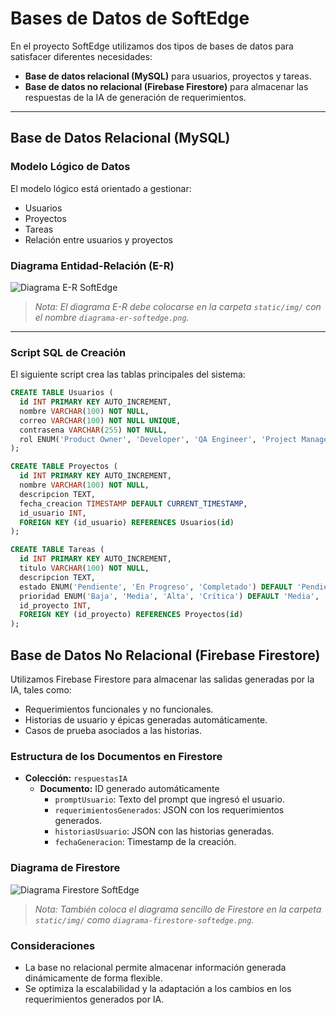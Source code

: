 # Bases de Datos de SoftEdge

En el proyecto SoftEdge utilizamos dos tipos de bases de datos para satisfacer diferentes necesidades:

- **Base de datos relacional (MySQL)** para usuarios, proyectos y tareas.
- **Base de datos no relacional (Firebase Firestore)** para almacenar las respuestas de la IA de generación de requerimientos.

---

## Base de Datos Relacional (MySQL)

### Modelo Lógico de Datos

El modelo lógico está orientado a gestionar:

- Usuarios
- Proyectos
- Tareas
- Relación entre usuarios y proyectos

### Diagrama Entidad-Relación (E-R)

![Diagrama E-R SoftEdge](/img/diagrama-er-softedge.png)

> *Nota: El diagrama E-R debe colocarse en la carpeta `static/img/` con el nombre `diagrama-er-softedge.png`.*

---

### Script SQL de Creación

El siguiente script crea las tablas principales del sistema:

```sql
CREATE TABLE Usuarios (
  id INT PRIMARY KEY AUTO_INCREMENT,
  nombre VARCHAR(100) NOT NULL,
  correo VARCHAR(100) NOT NULL UNIQUE,
  contrasena VARCHAR(255) NOT NULL,
  rol ENUM('Product Owner', 'Developer', 'QA Engineer', 'Project Manager') NOT NULL
);

CREATE TABLE Proyectos (
  id INT PRIMARY KEY AUTO_INCREMENT,
  nombre VARCHAR(100) NOT NULL,
  descripcion TEXT,
  fecha_creacion TIMESTAMP DEFAULT CURRENT_TIMESTAMP,
  id_usuario INT,
  FOREIGN KEY (id_usuario) REFERENCES Usuarios(id)
);

CREATE TABLE Tareas (
  id INT PRIMARY KEY AUTO_INCREMENT,
  titulo VARCHAR(100) NOT NULL,
  descripcion TEXT,
  estado ENUM('Pendiente', 'En Progreso', 'Completado') DEFAULT 'Pendiente',
  prioridad ENUM('Baja', 'Media', 'Alta', 'Crítica') DEFAULT 'Media',
  id_proyecto INT,
  FOREIGN KEY (id_proyecto) REFERENCES Proyectos(id)
);

```

## Base de Datos No Relacional (Firebase Firestore)

Utilizamos Firebase Firestore para almacenar las salidas generadas por la IA, tales como:

- Requerimientos funcionales y no funcionales.
- Historias de usuario y épicas generadas automáticamente.
- Casos de prueba asociados a las historias.

### Estructura de los Documentos en Firestore

- **Colección:** `respuestasIA`
  - **Documento:** ID generado automáticamente
    - `promptUsuario`: Texto del prompt que ingresó el usuario.
    - `requerimientosGenerados`: JSON con los requerimientos generados.
    - `historiasUsuario`: JSON con las historias generadas.
    - `fechaGeneracion`: Timestamp de la creación.

### Diagrama de Firestore

![Diagrama Firestore SoftEdge](/img/diagrama-firestore-softedge.png)

> *Nota: También coloca el diagrama sencillo de Firestore en la carpeta `static/img/` como `diagrama-firestore-softedge.png`.*

### Consideraciones

- La base no relacional permite almacenar información generada dinámicamente de forma flexible.
- Se optimiza la escalabilidad y la adaptación a los cambios en los requerimientos generados por IA.